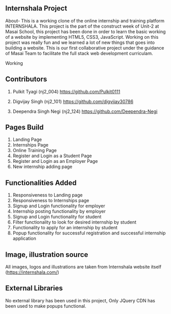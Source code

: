 ##  Internshala Project
About- This is a working clone of the online internship and training platform INTERNSHALA. This project is the part of the construct week of Unit-2 at Masai School, this project has been done in order to learn the basic working of a website by implementing HTML5, CSS3, JavaScript. Working on this project was really fun and we learned a lot of new things that goes into building a website. This is our first collaborative project under the guidance of Masai Team to facilitate the full stack web development curriculam.

Working
##  Contributors
1. Pulkit Tyagi (nj2_004)
    https://github.com/Pulkit0111

2. Digvijay Singh (nj2_101)
    https://github.com/digvijay30786

3. Deependra Singh Negi (nj2_124)
    https://github.com/Deependra-Negi

##  Pages Build
1. Landing Page
2. Internships Page
3. Online Training Page
4. Register and Login as a Student Page
5. Register and Login as an Employer Page
6. New internship adding page

##  Functionalities Added
1. Responsiveness to Landing page 
2. Responsiveness to Internships page
3. Signup and Login functionality for   employer
4. Internship posting functionality by employer
5. Signup and Login functionality for student
7. Filter functionality to look for desired internship by student
8. Functionality to apply for an internship by student
9. Popup functionality for successful registration and successful internship application

## Image, illustration source
All images, logos and illustrations are taken from Internshala website itself (https://internshala.com/)

## External Libraries
No external library has been used in this project, Only JQuery CDN has been used to make popups functional.
